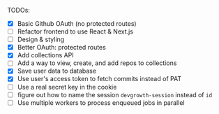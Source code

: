 TODOs:

- [x] Basic Github OAuth (no protected routes)
- [ ] Refactor frontend to use React & Next.js
- [ ] Design & styling
- [x] Better OAuth: protected routes
- [x] Add collections API
- [ ] Add a way to view, create, and add repos to collections
- [x] Save user data to database
- [x] Use user's access token to fetch commits instead of PAT
- [ ] Use a real secret key in the cookie
- [ ] figure out how to name the session `devgrowth-session` instead of `id`
- [ ] Use multiple workers to process enqueued jobs in parallel
